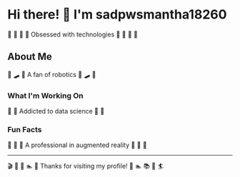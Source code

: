 # Hi there! 👋 I'm sadpwsmantha18260

🎣 🎰 🚣 🌈 Obsessed with technologies 🎣 🎰 🚣 🌈

## About Me
🎾 🛹 🎳 A fan of robotics 🎾 🛹 🎳

### What I'm Working On
🌈 🎰 Addicted to data science 🌈 🎰

### Fun Facts
🎳 🥁 🚵 A professional in augmented reality 🎳 🥁 🚵

---
🎬 🚀 🎯 🏊 🏸 Thanks for visiting my profile! 🌺 🏊 📚 🎣 🏄
